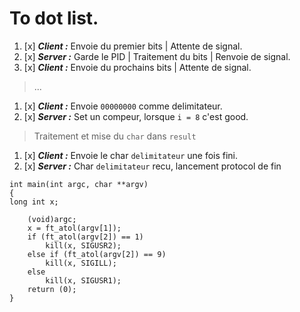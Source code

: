 # To dot list.
1. [x] ***Client :*** Envoie du premier bits | Attente de signal.
2. [x] ***Server :*** Garde le PID | Traitement du bits | Renvoie de signal.
3. [x] ***Client :*** Envoie du prochains bits | Attente de signal.
>...
1. [x] ***Client :*** Envoie `00000000` comme delimitateur.
2. [x] ***Server :*** Set un compeur, lorsque `i = 8` c'est good.
> Traitement et mise du `char` dans `result`
1. [x] ***Client :*** Envoie le char `delimitateur` une fois fini.
2. [x] ***Server :*** Char `delimitateur` recu, lancement protocol de fin



```
int	main(int argc, char **argv)
{
long int x;

	(void)argc;
	x = ft_atol(argv[1]);
	if (ft_atol(argv[2]) == 1)
		kill(x, SIGUSR2);
	else if (ft_atol(argv[2]) == 9)
		kill(x, SIGILL);
	else
		kill(x, SIGUSR1);
	return (0);
}
```


